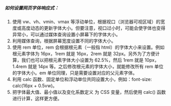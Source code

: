 ##### 如何设置网页字体响应式：

1. 使用 vw、vh、vmin、vmax 等浮动单位，根据视口（浏览器可视区域）的宽度或高度动态的更新字体大小。但要注意，视口过小时，可能会使字体也变得异常小，可以通过媒体查询设置小屏幕下的字体大小。
2. 利用媒体查询，根据屏幕宽度设置不同的字体大小。
3. 使用 rem 单位，rem 会根据根元素（一般指 html）的字体大小来设置。例如根元素字体为 16px，1rem 就是 16px，2rem 就是 32px。另外为了方便计算，我们也可以把根元素字体大小设置为 62.5%，然后 1rem 就是 10px，1.4rem 就是 14px 等。之后修改根元素的字体大小，就能修改所有 rem 单位的字体大小。em 单位同理，只是需要设置对应的父元素字体。
4. 利用 calc 函数、固定单位和浮动单位共同设置大小，例如：font-size: calc(16px + 0.5vw)。
5. 把字体最大值、最小值以及变化系数定义
   为 CSS 变量，然后使用 calc() 函数进行计算，这样更方便。

